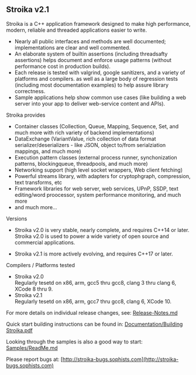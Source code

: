 ﻿Stroika v2.1
----------

Stroika is a C++ application framework designed to make high performance,
modern, reliable and threaded applications easier to write.

  *  Nearly all public interfaces and methods are well documented; implementations are clear and well commented.
  *  An elaborate system of builtin assertions (including threadsafty assertions) helps document and enforce usage patterns (without performance cost in production builds).
  *  Each release is tested with valgrind, google sanitizers, and a variety of platforms and compilers. as well as a large body of regression tests (including most documentation examples) to help assure library correctness.
  *  Sample applications help show common use cases (like building a web server into your app to deliver web-service content and APIs). 
  
Stroika provides
  *  Container classes (Collection, Queue, Mapping, Sequence, Set, and much more with rich variety of backend implementations)
  *  DataExchange (VariantValue, rich collection of data format serializer/deserializers - like JSON, object to/from serialziation mappings, and much more)
  *  Execution pattern classes (external process runner, synchonization patterns, blockingqueue, threadpools, and much more)
  *  Networking support (high level socket wrappers, Web client fetching)
  *  Powerful streams library, with adapters for cryptophgraph, compression, text transforms, etc
  *  Framework libraries for web server, web services, UPnP, SSDP, text editing/word proocessor, system performance monitoring, and much more
  *  and much more...


Versions
  *  Stroika v2.0 is very stable, nearly complete, and requires C++14 or later. Stroika v2.0 is used to power a wide variety of open source and commercial applications.

  *  Stroika v2.1 is more actively evolving, and requires C++17 or later.

Compilers / Platforms tested
  *  Stroika v2.0
     <br/>Regularly tesetd on x86, arm, gcc5 thru gcc8, clang 3 thru clang 6, XCode 8 thru 9.
  *  Stroika v2.1
     <br/>Regularly tesetd on x86, arm, gcc7 thru gcc8, clang 6, XCode 10.

For more details on individual release changes, see:
	[Release-Notes.md](Release-Notes.md)

Quick start building instructions can be found in:
	[Documentation/Building Stroika.pdf](Documentation/Building%20Stroika.pdf)

Looking through the samples is also a good way to start:
	[Samples/ReadMe.md](Samples/ReadMe.md)

Please report bugs at:
	[http://stroika-bugs.sophists.com](http://stroika-bugs.sophists.com)
